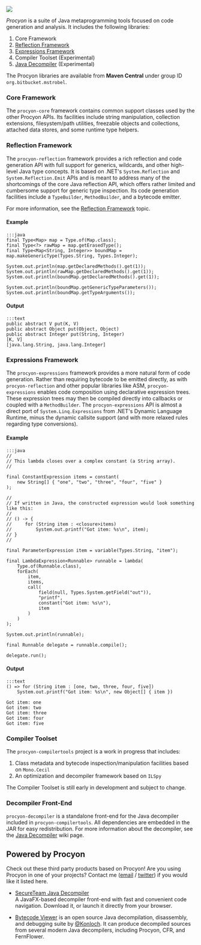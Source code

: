 ![](https://mstrobel.github.io/procyon/procyon.png)

*Procyon* is a suite of Java metaprogramming tools focused on code generation and analysis.  It includes the following libraries:

  1. Core Framework
  2. [Reflection Framework](https://github.com/mstrobel/procyon/wiki/Reflection-Framework)
  3. [Expressions Framework](https://github.com/mstrobel/procyon/wiki/Expressions-Framework)
  4. Compiler Toolset (Experimental)
  5. [Java Decompiler](https://github.com/mstrobel/procyon/wiki/Java-Decompiler) (Experimental)

The Procyon libraries are available from **Maven Central** under group ID `org.bitbucket.mstrobel`.

### Core Framework

The `procyon-core` framework contains common support classes used by the other Procyon APIs.  Its facilities include string manipulation, collection extensions, filesystem/path utilities, freezable objects and collections, attached data stores, and some runtime type helpers.

### Reflection Framework
The `procyon-reflection` framework provides a rich reflection and code generation API with full support for generics, wildcards, and other high-level Java type concepts.  It is based on .NET's `System.Reflection` and `System.Reflection.Emit` APIs and is meant to address many of the shortcomings of the core Java reflection API, which offers rather limited and cumbersome support for generic type inspection.  Its code generation facilities include a `TypeBuilder`, `MethodBuilder`, and a bytecode emitter.

For more information, see the [Reflection Framework](https://github.com/mstrobel/procyon/wiki/Reflection-Framework) topic.

#### Example

	:::java
    final Type<Map> map = Type.of(Map.class);
    final Type<?> rawMap = map.getErasedType();
    final Type<Map<String, Integer>> boundMap = map.makeGenericType(Types.String, Types.Integer);
    
    System.out.println(map.getDeclaredMethods().get(1));
    System.out.println(rawMap.getDeclaredMethods().get(1));
    System.out.println(boundMap.getDeclaredMethods().get(1));
    
    System.out.println(boundMap.getGenericTypeParameters());
    System.out.println(boundMap.getTypeArguments());

#### Output

    :::text
    public abstract V put(K, V)
    public abstract Object put(Object, Object)
    public abstract Integer put(String, Integer)
    [K, V]
    [java.lang.String, java.lang.Integer]

### Expressions Framework

The `procyon-expressions` framework provides a more natural form of code generation.
Rather than requiring bytecode to be emitted directly, as with `procyon-reflection`
and other popular libraries like ASM, `procyon-expressions` enables code composition
using declarative expression trees.  These expression trees may then be compiled directly
into callbacks or coupled with a `MethodBuilder`.  The `procyon-expressions` API is
almost a direct port of `System.Linq.Expressions` from .NET's Dynamic Language Runtime,
minus the dynamic callsite support (and with more relaxed rules regarding type conversions).

#### Example
    :::java    
    //
    // This lambda closes over a complex constant (a String array).
    //
    
    final ConstantExpression items = constant(
        new String[] { "one", "two", "three", "four", "five" }
    );

    //
    // If written in Java, the constructed expression would look something like this:
    // 
    // () -> {
    //     for (String item : <closure>items)
    //         System.out.printf("Got item: %s\n", item);
    // }
    //

    final ParameterExpression item = variable(Types.String, "item");
    
    final LambdaExpression<Runnable> runnable = lambda(
        Type.of(Runnable.class),
        forEach(
            item,
            items,
            call(
                field(null, Types.System.getField("out")),
                "printf",
                constant("Got item: %s\n"),
                item
            )
        )
    );
    
    System.out.println(runnable);
    
    final Runnable delegate = runnable.compile();

    delegate.run();

#### Output
    :::text
    () => for (String item : [one, two, three, four, five])
        System.out.printf("Got item: %s\n", new Object[] { item })
    
    Got item: one
    Got item: two
    Got item: three
    Got item: four
    Got item: five

### Compiler Toolset

The `procyon-compilertools` project is a work in progress that includes:

  1. Class metadata and bytecode inspection/manipulation facilities based on `Mono.Cecil`
  2. An optimization and decompiler framework based on `ILSpy`

The Compiler Toolset is still early in development and subject to change.

### Decompiler Front-End

`procyon-decompiler` is a standalone front-end for the Java decompiler included in
`procyon-compilertools`.  All dependencies are embedded in the JAR for easy redistribution.
For more information about the decompiler, see the [Java Decompiler](https://github.com/mstrobel/procyon/wiki/Java-Decompiler) wiki page.

## Powered by Procyon

Check out these third party products based on Procyon!  Are you using Procyon in one of your projects?  Contact me ([email](mailto:mike.strobel@gmail.com) / [twitter](https://twitter.com/mstrobel)) if you would like it listed here. 

  - [SecureTeam Java Decompiler](http://www.secureteam.net/Java-Decompiler.aspx)   
    A JavaFX-based decompiler front-end with fast and convenient code navigation.  Download it, or launch it directly from your browser.

  - [Bytecode Viewer](https://github.com/Konloch/bytecode-viewer) is an open source Java decompilation, disassembly, and debugging suite by [@Konloch](https://twitter.com/Konloch).  It can produce decompiled sources from several modern Java decompilers, including Procyon, CFR, and FernFlower.
